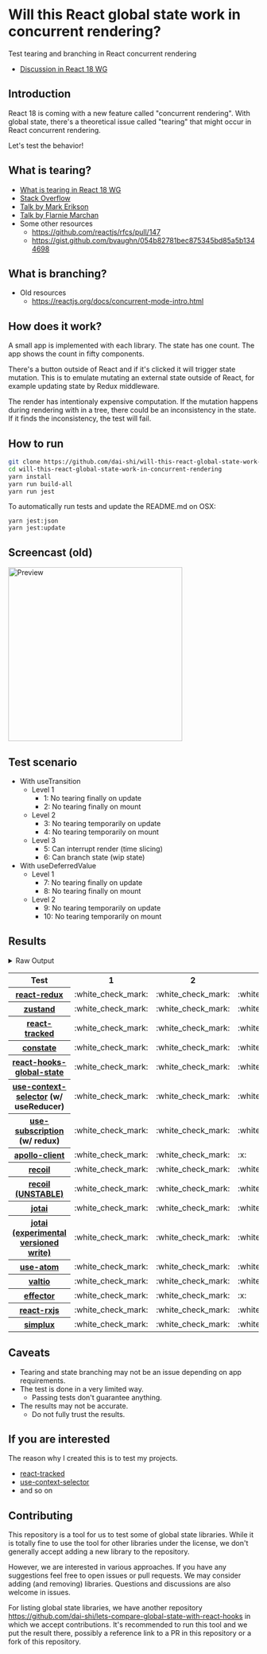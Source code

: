 # Will this React global state work in concurrent rendering?

Test tearing and branching in React concurrent rendering

- [Discussion in React 18 WG](https://github.com/reactwg/react-18/discussions/116)

## Introduction

React 18 is coming with a new feature called "concurrent rendering".
With global state, there's a theoretical issue called "tearing"
that might occur in React concurrent rendering.

Let's test the behavior!

## What is tearing?

- [What is tearing in React 18 WG](https://github.com/reactwg/react-18/discussions/69)
- [Stack Overflow](https://stackoverflow.com/questions/54891675/what-is-tearing-in-the-context-of-the-react-redux)
- [Talk by Mark Erikson](https://www.youtube.com/watch?v=yOZ4Ml9LlWE&t=933s)
- [Talk by Flarnie Marchan](https://www.youtube.com/watch?v=V1Ly-8Z1wQA&t=1079s)
- Some other resources
  - https://github.com/reactjs/rfcs/pull/147
  - https://gist.github.com/bvaughn/054b82781bec875345bd85a5b1344698

## What is branching?

- Old resources
  - https://reactjs.org/docs/concurrent-mode-intro.html

## How does it work?

A small app is implemented with each library.
The state has one count.
The app shows the count in fifty components.

There's a button outside of React and
if it's clicked it will trigger state mutation.
This is to emulate mutating an external state outside of React,
for example updating state by Redux middleware.

The render has intentionaly expensive computation.
If the mutation happens during rendering with in a tree,
there could be an inconsistency in the state.
If it finds the inconsistency, the test will fail.

## How to run

```bash
git clone https://github.com/dai-shi/will-this-react-global-state-work-in-concurrent-rendering.git
cd will-this-react-global-state-work-in-concurrent-rendering
yarn install
yarn run build-all
yarn run jest
```

To automatically run tests and update the README.md on OSX:
```
yarn jest:json
yarn jest:update
```

## Screencast (old)

<img src="https://user-images.githubusercontent.com/490574/61502196-ce109200-aa0d-11e9-9efc-6203545d367c.gif" alt="Preview" width="350" />

## Test scenario

- With useTransition
  - Level 1
    - 1: No tearing finally on update
    - 2: No tearing finally on mount
  - Level 2
    - 3: No tearing temporarily on update
    - 4: No tearing temporarily on mount
  - Level 3
    - 5: Can interrupt render (time slicing)
    - 6: Can branch state (wip state)
- With useDeferredValue
  - Level 1
    - 7: No tearing finally on update
    - 8: No tearing finally on mount
  - Level 2
    - 9: No tearing temporarily on update
    - 10: No tearing temporarily on mount

## Results

<details>
<summary>Raw Output</summary>

```
   With useTransition
     Level 1
       ✓ No tearing finally on update (8168 ms)
       ✓ No tearing finally on mount (4773 ms)
     Level 2
       ✓ No tearing temporarily on update (13101 ms)
       ✓ No tearing temporarily on mount (4761 ms)
     Level 3
       ✕ Can interrupt render (time slicing) (8126 ms)
       ✕ Can branch state (wip state) (6811 ms)
   With useDeferredValue
     Level 1
       ✓ No tearing finally on update (9778 ms)
       ✓ No tearing finally on mount (4751 ms)
     Level 2
       ✓ No tearing temporarily on update (14809 ms)
       ✓ No tearing temporarily on mount (4713 ms)
 zustand
   With useTransition
     Level 1
       ✓ No tearing finally on update (8168 ms)
       ✓ No tearing finally on mount (4731 ms)
     Level 2
       ✓ No tearing temporarily on update (13125 ms)
       ✓ No tearing temporarily on mount (4688 ms)
     Level 3
       ✕ Can interrupt render (time slicing) (8111 ms)
       ✕ Can branch state (wip state) (6784 ms)
   With useDeferredValue
     Level 1
       ✓ No tearing finally on update (9858 ms)
       ✓ No tearing finally on mount (4717 ms)
     Level 2
       ✓ No tearing temporarily on update (14818 ms)
       ✓ No tearing temporarily on mount (4734 ms)
 react-tracked
   With useTransition
     Level 1
       ✓ No tearing finally on update (5736 ms)
       ✓ No tearing finally on mount (13611 ms)
     Level 2
       ✓ No tearing temporarily on update (8851 ms)
       ✓ No tearing temporarily on mount (11592 ms)
     Level 3
       ✓ Can interrupt render (time slicing) (3802 ms)
       ✓ Can branch state (wip state) (8349 ms)
   With useDeferredValue
     Level 1
       ✓ No tearing finally on update (15552 ms)
       ✓ No tearing finally on mount (6702 ms)
     Level 2
       ✓ No tearing temporarily on update (19636 ms)
       ✓ No tearing temporarily on mount (6572 ms)
 constate
   With useTransition
     Level 1
       ✓ No tearing finally on update (4721 ms)
       ✓ No tearing finally on mount (8638 ms)
     Level 2
       ✓ No tearing temporarily on update (8801 ms)
       ✓ No tearing temporarily on mount (8583 ms)
     Level 3
       ✓ Can interrupt render (time slicing) (3742 ms)
       ✓ Can branch state (wip state) (5342 ms)
   With useDeferredValue
     Level 1
       ✓ No tearing finally on update (9813 ms)
       ✓ No tearing finally on mount (5819 ms)
     Level 2
       ✓ No tearing temporarily on update (14894 ms)
       ✓ No tearing temporarily on mount (6713 ms)
 react-hooks-global-state
   With useTransition
     Level 1
       ✓ No tearing finally on update (5721 ms)
       ✓ No tearing finally on mount (6656 ms)
     Level 2
       ✓ No tearing temporarily on update (8887 ms)
       ✕ No tearing temporarily on mount (8572 ms)
     Level 3
       ✓ Can interrupt render (time slicing) (3774 ms)
       ✕ Can branch state (wip state) (10312 ms)
   With useDeferredValue
     Level 1
       ✓ No tearing finally on update (11389 ms)
       ✓ No tearing finally on mount (5768 ms)
     Level 2
       ✓ No tearing temporarily on update (15534 ms)
       ✕ No tearing temporarily on mount (5648 ms)
 use-context-selector
   With useTransition
     Level 1
       ✓ No tearing finally on update (5763 ms)
       ✓ No tearing finally on mount (9601 ms)
     Level 2
       ✓ No tearing temporarily on update (8823 ms)
       ✓ No tearing temporarily on mount (13577 ms)
     Level 3
       ✓ Can interrupt render (time slicing) (3780 ms)
       ✓ Can branch state (wip state) (8313 ms)
   With useDeferredValue
     Level 1
       ✓ No tearing finally on update (15561 ms)
       ✓ No tearing finally on mount (8685 ms)
     Level 2
       ✓ No tearing temporarily on update (19621 ms)
       ✓ No tearing temporarily on mount (8579 ms)
 use-subscription
   With useTransition
     Level 1
       ✓ No tearing finally on update (5737 ms)
       ✓ No tearing finally on mount (7633 ms)
     Level 2
       ✓ No tearing temporarily on update (8872 ms)
       ✕ No tearing temporarily on mount (7605 ms)
     Level 3
       ✓ Can interrupt render (time slicing) (3809 ms)
       ✕ Can branch state (wip state) (10306 ms)
   With useDeferredValue
     Level 1
       ✓ No tearing finally on update (11404 ms)
       ✓ No tearing finally on mount (5737 ms)
     Level 2
       ✓ No tearing temporarily on update (15553 ms)
       ✕ No tearing temporarily on mount (6656 ms)
 apollo-client
   With useTransition
     Level 1
       ✓ No tearing finally on update (8472 ms)
       ✓ No tearing finally on mount (4791 ms)
     Level 2
       ✕ No tearing temporarily on update (13419 ms)
       ✓ No tearing temporarily on mount (4718 ms)
     Level 3
       ✕ Can interrupt render (time slicing) (8413 ms)
       ✕ Can branch state (wip state) (6963 ms)
   With useDeferredValue
     Level 1
       ✓ No tearing finally on update (10706 ms)
       ✓ No tearing finally on mount (4778 ms)
     Level 2
       ✕ No tearing temporarily on update (14729 ms)
       ✓ No tearing temporarily on mount (4772 ms)
 recoil
   With useTransition
     Level 1
       ✓ No tearing finally on update (8197 ms)
       ✓ No tearing finally on mount (4798 ms)
     Level 2
       ✓ No tearing temporarily on update (13205 ms)
       ✓ No tearing temporarily on mount (4775 ms)
     Level 3
       ✕ Can interrupt render (time slicing) (8119 ms)
       ✕ Can branch state (wip state) (6828 ms)
   With useDeferredValue
     Level 1
       ✓ No tearing finally on update (9859 ms)
       ✓ No tearing finally on mount (4761 ms)
     Level 2
       ✓ No tearing temporarily on update (14954 ms)
       ✓ No tearing temporarily on mount (4782 ms)
 recoil_UNSTABLE
   With useTransition
     Level 1
       ✓ No tearing finally on update (5771 ms)
       ✓ No tearing finally on mount (6710 ms)
     Level 2
       ✓ No tearing temporarily on update (8879 ms)
       ✕ No tearing temporarily on mount (6660 ms)
     Level 3
       ✓ Can interrupt render (time slicing) (3914 ms)
       ✕ Can branch state (wip state) (10384 ms)
   With useDeferredValue
     Level 1
       ✓ No tearing finally on update (11558 ms)
       ✓ No tearing finally on mount (6710 ms)
     Level 2
       ✓ No tearing temporarily on update (15668 ms)
       ✕ No tearing temporarily on mount (5696 ms)
 jotai
   With useTransition
     Level 1
       ✓ No tearing finally on update (6740 ms)
       ✓ No tearing finally on mount (10674 ms)
     Level 2
       ✓ No tearing temporarily on update (9834 ms)
       ✕ No tearing temporarily on mount (10581 ms)
     Level 3
       ✓ Can interrupt render (time slicing) (4874 ms)
       ✕ Can branch state (wip state) (11343 ms)
   With useDeferredValue
     Level 1
       ✓ No tearing finally on update (16631 ms)
       ✓ No tearing finally on mount (11644 ms)
     Level 2
       ✓ No tearing temporarily on update (20735 ms)
       ✕ No tearing temporarily on mount (6567 ms)
 jotai-versioned-write
   With useTransition
     Level 1
       ✓ No tearing finally on update (5764 ms)
       ✓ No tearing finally on mount (8695 ms)
     Level 2
       ✓ No tearing temporarily on update (9763 ms)
       ✓ No tearing temporarily on mount (8537 ms)
     Level 3
       ✓ Can interrupt render (time slicing) (4781 ms)
       ✓ Can branch state (wip state) (6314 ms)
   With useDeferredValue
     Level 1
       ✓ No tearing finally on update (11612 ms)
       ✓ No tearing finally on mount (5766 ms)
     Level 2
       ✓ No tearing temporarily on update (15744 ms)
       ✓ No tearing temporarily on mount (5668 ms)
 use-atom
   With useTransition
     Level 1
       ✓ No tearing finally on update (7653 ms)
       ✓ No tearing finally on mount (11633 ms)
     Level 2
       ✓ No tearing temporarily on update (9817 ms)
       ✓ No tearing temporarily on mount (12546 ms)
     Level 3
       ✓ Can interrupt render (time slicing) (4799 ms)
       ✕ Can branch state (wip state) (18348 ms)
   With useDeferredValue
     Level 1
       ✓ No tearing finally on update (16714 ms)
       ✓ No tearing finally on mount (10600 ms)
     Level 2
       ✓ No tearing temporarily on update (20847 ms)
       ✓ No tearing temporarily on mount (10467 ms)
 valtio
   With useTransition
     Level 1
       ✓ No tearing finally on update (8132 ms)
       ✓ No tearing finally on mount (4820 ms)
     Level 2
       ✓ No tearing temporarily on update (13150 ms)
       ✓ No tearing temporarily on mount (4707 ms)
     Level 3
       ✕ Can interrupt render (time slicing) (8127 ms)
       ✕ Can branch state (wip state) (6853 ms)
   With useDeferredValue
     Level 1
       ✓ No tearing finally on update (9856 ms)
       ✓ No tearing finally on mount (4742 ms)
     Level 2
       ✓ No tearing temporarily on update (14865 ms)
       ✓ No tearing temporarily on mount (4733 ms)
 effector
   With useTransition
     Level 1
       ✓ No tearing finally on update (4677 ms)
       ✓ No tearing finally on mount (8543 ms)
     Level 2
       ✕ No tearing temporarily on update (8772 ms)
       ✕ No tearing temporarily on mount (9704 ms)
     Level 3
       ✓ Can interrupt render (time slicing) (3887 ms)
       ✕ Can branch state (wip state) (3100 ms)
   With useDeferredValue
     Level 1
       ✓ No tearing finally on update (9802 ms)
       ✓ No tearing finally on mount (6680 ms)
     Level 2
       ✓ No tearing temporarily on update (14853 ms)
       ✕ No tearing temporarily on mount (5694 ms)
 react-rxjs
   With useTransition
     Level 1
       ✓ No tearing finally on update (8146 ms)
       ✓ No tearing finally on mount (7673 ms)
     Level 2
       ✓ No tearing temporarily on update (13162 ms)
       ✕ No tearing temporarily on mount (7632 ms)
     Level 3
       ✕ Can interrupt render (time slicing) (8224 ms)
       ✕ Can branch state (wip state) (6849 ms)
   With useDeferredValue
     Level 1
       ✓ No tearing finally on update (9767 ms)
       ✓ No tearing finally on mount (5740 ms)
     Level 2
       ✓ No tearing temporarily on update (14797 ms)
       ✕ No tearing temporarily on mount (5595 ms)
 simplux
   With useTransition
     Level 1
       ✓ No tearing finally on update (4681 ms)
       ✓ No tearing finally on mount (8600 ms)
     Level 2
       ✓ No tearing temporarily on update (8785 ms)
       ✓ No tearing temporarily on mount (7537 ms)
     Level 3
       ✓ Can interrupt render (time slicing) (3758 ms)
       ✕ Can branch state (wip state) (10303 ms)
   With useDeferredValue
     Level 1
       ✓ No tearing finally on update (9792 ms)
       ✓ No tearing finally on mount (6652 ms)
     Level 2
       ✓ No tearing temporarily on update (14795 ms)
       ✓ No tearing temporarily on mount (5674 ms)

```
</details>

<table>
<tr><th>Test</th><th>1</th><th>2</th><th>3</th><th>4</th><th>5</th><th>6</th><th>7</th><th>8</th><th>9</th><th>10</th></tr>
	<tr>
		<th><a href="https://react-redux.js.org">react-redux</a></th>
		<td>:white_check_mark:</td>
		<td>:white_check_mark:</td>
		<td>:white_check_mark:</td>
		<td>:white_check_mark:</td>
		<td>:x:</td>
		<td>:x:</td>
		<td>:white_check_mark:</td>
		<td>:white_check_mark:</td>
		<td>:white_check_mark:</td>
		<td>:white_check_mark:</td>
	</tr>
	<tr>
		<th><a href="https://github.com/pmndrs/zustand">zustand</a></th>
		<td>:white_check_mark:</td>
		<td>:white_check_mark:</td>
		<td>:white_check_mark:</td>
		<td>:white_check_mark:</td>
		<td>:x:</td>
		<td>:x:</td>
		<td>:white_check_mark:</td>
		<td>:white_check_mark:</td>
		<td>:white_check_mark:</td>
		<td>:white_check_mark:</td>
	</tr>
	<tr>
		<th><a href="https://react-tracked.js.org">react-tracked</a></th>
		<td>:white_check_mark:</td>
		<td>:white_check_mark:</td>
		<td>:white_check_mark:</td>
		<td>:white_check_mark:</td>
		<td>:white_check_mark:</td>
		<td>:white_check_mark:</td>
		<td>:white_check_mark:</td>
		<td>:white_check_mark:</td>
		<td>:white_check_mark:</td>
		<td>:white_check_mark:</td>
	</tr>
	<tr>
		<th><a href="https://github.com/diegohaz/constate">constate</a></th>
		<td>:white_check_mark:</td>
		<td>:white_check_mark:</td>
		<td>:white_check_mark:</td>
		<td>:white_check_mark:</td>
		<td>:white_check_mark:</td>
		<td>:white_check_mark:</td>
		<td>:white_check_mark:</td>
		<td>:white_check_mark:</td>
		<td>:white_check_mark:</td>
		<td>:white_check_mark:</td>
	</tr>
	<tr>
		<th><a href="https://github.com/dai-shi/react-hooks-global-state">react-hooks-global-state</a></th>
		<td>:white_check_mark:</td>
		<td>:white_check_mark:</td>
		<td>:white_check_mark:</td>
		<td>:x:</td>
		<td>:white_check_mark:</td>
		<td>:x:</td>
		<td>:white_check_mark:</td>
		<td>:white_check_mark:</td>
		<td>:white_check_mark:</td>
		<td>:x:</td>
	</tr>
	<tr>
		<th><a href="https://github.com/dai-shi/use-context-selector">use-context-selector</a> (w/ useReducer)</th>
		<td>:white_check_mark:</td>
		<td>:white_check_mark:</td>
		<td>:white_check_mark:</td>
		<td>:white_check_mark:</td>
		<td>:white_check_mark:</td>
		<td>:white_check_mark:</td>
		<td>:white_check_mark:</td>
		<td>:white_check_mark:</td>
		<td>:white_check_mark:</td>
		<td>:white_check_mark:</td>
	</tr>
	<tr>
		<th><a href="https://github.com/facebook/react/tree/master/packages/use-subscription">use-subscription</a> (w/ redux)</th>
		<td>:white_check_mark:</td>
		<td>:white_check_mark:</td>
		<td>:white_check_mark:</td>
		<td>:x:</td>
		<td>:white_check_mark:</td>
		<td>:x:</td>
		<td>:white_check_mark:</td>
		<td>:white_check_mark:</td>
		<td>:white_check_mark:</td>
		<td>:x:</td>
	</tr>
	<tr>
		<th><a href="https://github.com/apollographql/apollo-client">apollo-client</a></th>
		<td>:white_check_mark:</td>
		<td>:white_check_mark:</td>
		<td>:x:</td>
		<td>:white_check_mark:</td>
		<td>:x:</td>
		<td>:x:</td>
		<td>:white_check_mark:</td>
		<td>:white_check_mark:</td>
		<td>:x:</td>
		<td>:white_check_mark:</td>
	</tr>
	<tr>
		<th><a href="https://recoiljs.org">recoil</a></th>
		<td>:white_check_mark:</td>
		<td>:white_check_mark:</td>
		<td>:white_check_mark:</td>
		<td>:white_check_mark:</td>
		<td>:x:</td>
		<td>:x:</td>
		<td>:white_check_mark:</td>
		<td>:white_check_mark:</td>
		<td>:white_check_mark:</td>
		<td>:white_check_mark:</td>
	</tr>
	<tr>
		<th><a href="https://recoiljs.org">recoil (UNSTABLE)</a></th>
		<td>:white_check_mark:</td>
		<td>:white_check_mark:</td>
		<td>:white_check_mark:</td>
		<td>:x:</td>
		<td>:white_check_mark:</td>
		<td>:x:</td>
		<td>:white_check_mark:</td>
		<td>:white_check_mark:</td>
		<td>:white_check_mark:</td>
		<td>:x:</td>
	</tr>
	<tr>
		<th><a href="https://github.com/pmndrs/jotai">jotai</a></th>
		<td>:white_check_mark:</td>
		<td>:white_check_mark:</td>
		<td>:white_check_mark:</td>
		<td>:x:</td>
		<td>:white_check_mark:</td>
		<td>:x:</td>
		<td>:white_check_mark:</td>
		<td>:white_check_mark:</td>
		<td>:white_check_mark:</td>
		<td>:x:</td>
	</tr>
	<tr>
		<th><a href="https://github.com/pmndrs/jotai">jotai (experimental versioned write)</a></th>
		<td>:white_check_mark:</td>
		<td>:white_check_mark:</td>
		<td>:white_check_mark:</td>
		<td>:white_check_mark:</td>
		<td>:white_check_mark:</td>
		<td>:white_check_mark:</td>
		<td>:white_check_mark:</td>
		<td>:white_check_mark:</td>
		<td>:white_check_mark:</td>
		<td>:white_check_mark:</td>
	</tr>
	<tr>
		<th><a href="https://github.com/dai-shi/use-atom">use-atom</a></th>
		<td>:white_check_mark:</td>
		<td>:white_check_mark:</td>
		<td>:white_check_mark:</td>
		<td>:white_check_mark:</td>
		<td>:white_check_mark:</td>
		<td>:x:</td>
		<td>:white_check_mark:</td>
		<td>:white_check_mark:</td>
		<td>:white_check_mark:</td>
		<td>:white_check_mark:</td>
	</tr>
	<tr>
		<th><a href="https://github.com/pmndrs/valtio">valtio</a></th>
		<td>:white_check_mark:</td>
		<td>:white_check_mark:</td>
		<td>:white_check_mark:</td>
		<td>:white_check_mark:</td>
		<td>:x:</td>
		<td>:x:</td>
		<td>:white_check_mark:</td>
		<td>:white_check_mark:</td>
		<td>:white_check_mark:</td>
		<td>:white_check_mark:</td>
	</tr>
	<tr>
		<th><a href="https://github.com/zerobias/effector">effector</a></th>
		<td>:white_check_mark:</td>
		<td>:white_check_mark:</td>
		<td>:x:</td>
		<td>:x:</td>
		<td>:white_check_mark:</td>
		<td>:x:</td>
		<td>:white_check_mark:</td>
		<td>:white_check_mark:</td>
		<td>:white_check_mark:</td>
		<td>:x:</td>
	</tr>
	<tr>
		<th><a href="https://react-rxjs.org">react-rxjs</a></th>
		<td>:white_check_mark:</td>
		<td>:white_check_mark:</td>
		<td>:white_check_mark:</td>
		<td>:x:</td>
		<td>:x:</td>
		<td>:x:</td>
		<td>:white_check_mark:</td>
		<td>:white_check_mark:</td>
		<td>:white_check_mark:</td>
		<td>:x:</td>
	</tr>
	<tr>
		<th><a href="https://github.com/MrWolfZ/simplux">simplux</a></th>
		<td>:white_check_mark:</td>
		<td>:white_check_mark:</td>
		<td>:white_check_mark:</td>
		<td>:white_check_mark:</td>
		<td>:white_check_mark:</td>
		<td>:x:</td>
		<td>:white_check_mark:</td>
		<td>:white_check_mark:</td>
		<td>:white_check_mark:</td>
		<td>:white_check_mark:</td>
	</tr>

</table>

## Caveats

- Tearing and state branching may not be an issue depending on app requirements.
- The test is done in a very limited way.
  - Passing tests don't guarantee anything.
- The results may not be accurate.
  - Do not fully trust the results.

## If you are interested

The reason why I created this is to test my projects.

- [react-tracked](https://github.com/dai-shi/react-tracked)
- [use-context-selector](https://github.com/dai-shi/use-context-selector)
- and so on

## Contributing

This repository is a tool for us to test some of global state libraries.
While it is totally fine to use the tool for other libraries under the license,
we don't generally accept adding a new library to the repository.

However, we are interested in various approaches.
If you have any suggestions feel free to open issues or pull requests.
We may consider adding (and removing) libraries.
Questions and discussions are also welcome in issues.

For listing global state libraries, we have another repository
https://github.com/dai-shi/lets-compare-global-state-with-react-hooks
in which we accept contributions. It's recommended to run this tool
and we put the result there, possibly a reference link to a PR
in this repository or a fork of this repository.
